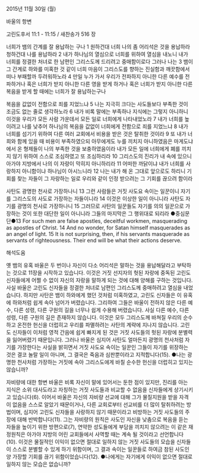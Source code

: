 2015년 11월 30일 (월)

바울의 항변



고린도후서  11:1 - 11:15 / 새찬송가 516 장


너희가 뱀의 간계를 잘 용납하는 구나
1 원하건대 너희 나의 좀 어리석은 것을 용납하라 청하건대 나를 용납하라 2 내가 하나님의 열심으로 너희를 위하여 열심을 내노니 내가 너희를 정결한 처녀로 한 남편인 그리스도께 드리려고 중매함이로다 그러나 나는 3 뱀이 그 간계로 하와를 미혹한 것 같이 너희 마음이 그리스도를 향하는 진실함과 깨끗함에서 떠나 부패할까 두려워하노라 4 만일 누가 가서 우리가 전파하지 아니한 다른 예수를 전파하거나 혹은 너희가 받지 아니한 다른 영을 받게 하거나 혹은 너희가 받지 아니한 다른 복음을 받게 할 때에는 너희가 잘 용납하는구나 

복음을 값없이 전함으로 죄를 지었느냐
5 나는 지극히 크다는 사도들보다 부족한 것이 조금도 없는 줄로 생각하노라 6 내가 비록 말에는 부족하나 지식에는 그렇지 아니하니 이것을 우리가 모든 사람 가운데서 모든 일로 너희에게 나타내었노라 7 내가 너희를 높이려고 나를 낮추어 하나님의 복음을 값없이 너희에게 전함으로 죄를 지었느냐 8 내가 너희를 섬기기 위하여 다른 여러 교회에서 비용을 받은 것은 탈취한 것이라 9 또 내가 너희와 함께 있을 때 비용이 부족하였으되 아무에게도 누를 끼치지 아니하였음은 마게도냐에서 온 형제들이 나의 부족한 것을 보충하였음이라 내가 모든 일에 너희에게 폐를 끼치지 않기 위하여 스스로 조심하였고 또 조심하리라 10 그리스도의 진리가 내 속에 있으니 아가야 지방에서 나의 이 자랑이 막히지 아니하리라 11 어떠한 까닭이냐 내가 너희를 사랑하지 아니함이냐 하나님이 아시느니라 12 나는 내가 해 온 그대로 앞으로도 하리니 기회를 찾는 자들이 그 자랑하는 일로 우리와 같이 인정 받으려는 그 기회를 끊으려 함이라 

사탄도 광명한 천사로 가장하나니
13 그런 사람들은 거짓 사도요 속이는 일꾼이니 자기를 그리스도의 사도로 가장하는 자들이니라 14 이것은 이상한 일이 아니니라 사탄도 자기를 광명의 천사로 가장하나니 15 그러므로 사탄의 일꾼들도 자기를 의의 일꾼으로 가장하는 것이 또한 대단한 일이 아니니라 그들의 마지막은 그 행위대로 되리라
●중심문단●13 For such men are false apostles, deceitful workmen, masquerading as apostles of Christ. 14 And no wonder, for Satan himself masquerades as an angel of light. 15 It is not surprising, then, if his servants masquerade as servants of righteousness. Their end will be what their actions deserve.

해석도움





옛 뱀의 유혹 
바울은 두 번이나 자신이 다소 어리석은 말하는 것을 용납해달라고 부탁하는 것으로 11장을 시작하고 있습니다. 이것은 거짓 선지자의 헛된 자랑에 중독된 고린도 신자들에게 어쩔 수 없이 자신의 자랑을 말하게 되는 것에 대해 양해를 구하는 것입니다. 사실 바울은 고린도 신자들을 정결한 처녀로 남편인 그리스도께 중매하려고 열심을 내었습니다. 하지만 사탄은 뱀이 하와에게 했던 것처럼 미혹하였고, 고린도 신자들은 이 유혹에 하와처럼 쉽게 속아 넘어가 버렸습니다. 그리하여 그들은 바울이 전하지 않은 다른 예수, 다른 성령, 다른 구원의 길을 너무나 쉽게 수용해 버렸습니다. 사실 다른 예수, 다른 성령, 다른 구원의 길은 존재하지 않습니다. 이것은 모두 그리스도께 바쳐질 우리의 순수하고 온전한 헌신을 더럽히고 우리를 파멸하려는 사탄의 계략에 지나지 않습니다. 고린도 신자들이 이처럼 영적 간음에 쉽게 빠지게 된 것은 거짓 사도들의 헛된 자랑에 분별력을 잃어버렸기 때문입니다. 그러나 바울은 심지어 사탄도 얼마든지 광명의 천사처럼 자기를 가장한다는 사실을 밝히면서 거짓 사도요 속이는 일꾼인 그들이 자기를 위장하는 것은 결코 놀랄 일이 아니며, 그 결국은 죽음과 심판뿐이라고 지적합니다(15).
●나는 광명한 천사처럼 가장하는 거짓에 속아 그리스도에게 바칠 순수한 헌신을 더럽히고 있지는 않습니까?

자비량에 대한 항변 
바울은 비록 자신이 말에 있어서는 둔한 점이 있지만, 진리를 아는 지식은 소위 대사도라고 자칭하는 거짓 사도들과 비교할 수 없음을 신자들에게 상기시키고 있습니다(6). 이어서 바울은 자신의 자비량 선교에 대해 그가 물질지원을 받을 자격이 없음을 스스로 알았기 때문이거나, 다른 교회로부터 선교비를 더 많이 탈취하려는 방법이며, 심지어 고린도 신자들을 사랑하지 않기 때문이라고 비방하는 거짓 사도들의 주장에 대해 반박합니다(11). 그는 자비량의 원칙은 사도인 자신을 낮춤으로 복음을 듣는 자들을 높이기 위한 방편으로(7), 연약한 성도들에게 부담을 끼치지 않으려는 이 같은 재정원칙은 아가야 지방의 어린 교회들에서 사역할 때는 계속 될 것이라고 선언합니다(10). 이것은 물질적인 이익이 없으면 절대로 일하지 않는 거짓 사도들의 모습을 신자들이 스스로 분별할 수 있게 하기 위함이며, 그 결과 속이는 일꾼들로 하여금 참된 사도인 양 가장할 기회를 끊기 위함이었습니다(12). 
●나에게는 자기에게 이익이 없으면 절대로 일하지 않는 모습은 없습니까?